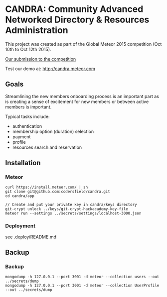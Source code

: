 # CANDRA: Community Advanced Networked Directory & Resources Administration

This project was created as part of the Global Meteor 2015 competition (Oct 10th to Oct 12th 2015).

[Our submission to the competition](docs/METEOR-2015.md)

Test our demo at: http://candra.meteor.com

## Goals

Streamlining the new members onboarding process is an important part as is creating a sense of excitement for new members or between active members is important.

Typical tasks include:

* authentication 
* membership option (duration) selection 
* payment
* profile
* resources search and reservation

## Installation

### Meteor

```
curl https://install.meteor.com/ | sh
git clone git@github.com:codersfield/candra.git
cd candra/app

// Create and put your private key in candra/keys directory
git-crypt unlock ../keys/git-crypt-hackacademy-key-file
meteor run --settings ../secrets/settings/localhost-3000.json
```

### Deployment

see .deploy/README.md


## Backup

### Backup

```
mongodump -h 127.0.0.1 --port 3001 -d meteor --collection users --out ../secrets/dump
mongodump -h 127.0.0.1 --port 3001 -d meteor --collection UserProfile --out ../secrets/dump
```
